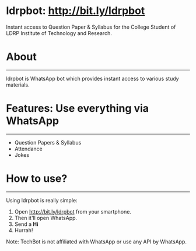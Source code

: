 # ldrpbot: http://bit.ly/ldrpbot
Instant access to Question Paper & Syllabus for the College Student of LDRP Institute of Technology and Research.

# About
-----

ldrpbot is WhatsApp bot which provides instant access to various study materials. 

# Features: Use everything via WhatsApp
--------

* Question Papers & Syllabus
* Attendance
* Jokes

# How to use?
------------

Using ldrpbot is really simple:

1. Open http://bit.ly/ldrpbot from your smartphone.
2. Then it'll open WhatsApp.
3. Send a **Hi**
4. Hurrah!

Note: TechBot is not affiliated with WhatsApp or use any API by WhatsApp.